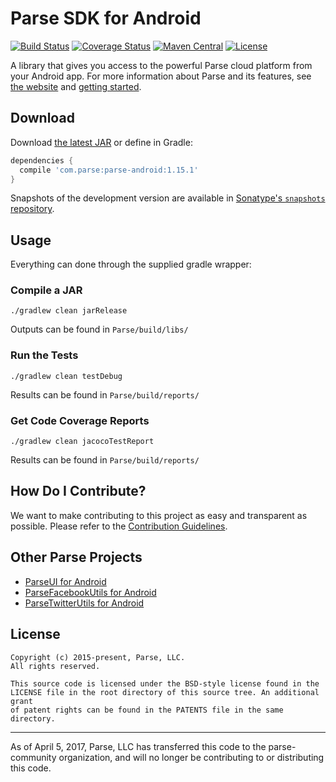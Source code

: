 # Parse SDK for Android
[![Build Status][build-status-svg]][build-status-link]
[![Coverage Status][coverage-status-svg]][coverage-status-link]
[![Maven Central][maven-svg]][maven-link]
[![License][license-svg]][license-link]


A library that gives you access to the powerful Parse cloud platform from your Android app.
For more information about Parse and its features, see [the website][parseplatform.org] and [getting started][guide].

## Download
Download [the latest JAR][latest] or define in Gradle:

```groovy
dependencies {
  compile 'com.parse:parse-android:1.15.1'
}
```

Snapshots of the development version are available in [Sonatype's `snapshots` repository][snap].

## Usage
Everything can done through the supplied gradle wrapper:

### Compile a JAR
```
./gradlew clean jarRelease
```
Outputs can be found in `Parse/build/libs/`

### Run the Tests
```
./gradlew clean testDebug
```
Results can be found in `Parse/build/reports/`

### Get Code Coverage Reports
```
./gradlew clean jacocoTestReport
```
Results can be found in `Parse/build/reports/`

## How Do I Contribute?
We want to make contributing to this project as easy and transparent as possible. Please refer to the [Contribution Guidelines](CONTRIBUTING.md).

## Other Parse Projects

 - [ParseUI for Android][parseui-link]
 - [ParseFacebookUtils for Android][parsefacebookutils-link]
 - [ParseTwitterUtils for Android][parsetwitterutils-link]

## License
    Copyright (c) 2015-present, Parse, LLC.
    All rights reserved.

    This source code is licensed under the BSD-style license found in the
    LICENSE file in the root directory of this source tree. An additional grant
    of patent rights can be found in the PATENTS file in the same directory.

-----

As of April 5, 2017, Parse, LLC has transferred this code to the parse-community organization, and will no longer be contributing to or distributing this code.

 [parseplatform.org]: http://parseplatform.org/
 [guide]: http://docs.parseplatform.org/android/guide/

 [latest]: https://search.maven.org/remote_content?g=com.parse&a=parse-android&v=LATEST
 [snap]: https://oss.sonatype.org/content/repositories/snapshots/

 [build-status-svg]: https://travis-ci.org/parse-community/Parse-SDK-Android.svg?branch=master
 [build-status-link]: https://travis-ci.org/parse-community/Parse-SDK-Android
 [coverage-status-svg]: https://coveralls.io/repos/parse-community/Parse-SDK-Android/badge.svg?branch=master&service=github
 [coverage-status-link]: https://coveralls.io/github/parse-community/Parse-SDK-Android?branch=master
 [maven-svg]: https://maven-badges.herokuapp.com/maven-central/com.parse/parse-android/badge.svg?style=flat
 [maven-link]: https://maven-badges.herokuapp.com/maven-central/com.parse/parse-android

 [parseui-link]: https://github.com/parse-community/ParseUI-Android
 [parsefacebookutils-link]: https://github.com/parse-community/ParseFacebookUtils-Android
 [parsetwitterutils-link]: https://github.com/parse-community/ParseTwitterUtils-Android

 [license-svg]: https://img.shields.io/badge/license-BSD-lightgrey.svg
 [license-link]: https://github.com/parse-community/Parse-SDK-Android/blob/master/LICENSE
